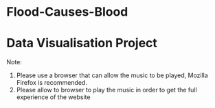 # Flood-Causes-Blood
Data Visualisation Project
==========================
Note:
1. Please use a browser that can allow the music to be played, Mozilla Firefox is recommended.
2. Please allow to browser to play the music in order to get the full experience of the website
